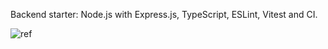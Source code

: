 Backend starter: Node.js with Express.js, TypeScript, ESLint, Vitest and CI.

![ref](https://medium.com/@gabrieldrouin/node-js-2025-guide-how-to-setup-express-js-with-typescript-eslint-and-prettier-b342cd21c30d)
